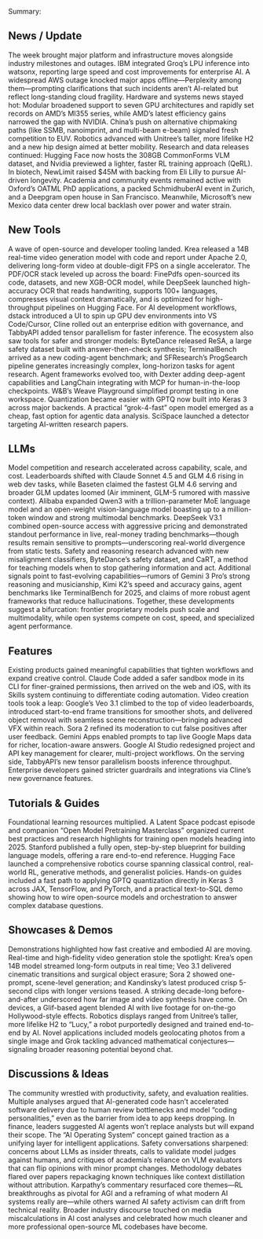 Summary:
## News / Update
The week brought major platform and infrastructure moves alongside industry milestones and outages. IBM integrated Groq’s LPU inference into watsonx, reporting large speed and cost improvements for enterprise AI. A widespread AWS outage knocked major apps offline—Perplexity among them—prompting clarifications that such incidents aren’t AI-related but reflect long-standing cloud fragility. Hardware and systems news stayed hot: Modular broadened support to seven GPU architectures and rapidly set records on AMD’s MI355 series, while AMD’s latest efficiency gains narrowed the gap with NVIDIA. China’s push on alternative chipmaking paths (like SSMB, nanoimprint, and multi-beam e-beam) signaled fresh competition to EUV. Robotics advanced with Unitree’s taller, more lifelike H2 and a new hip design aimed at better mobility. Research and data releases continued: Hugging Face now hosts the 308GB CommonForms VLM dataset, and Nvidia previewed a lighter, faster RL training approach (QeRL). In biotech, NewLimit raised $45M with backing from Eli Lilly to pursue AI-driven longevity. Academia and community events remained active with Oxford’s OATML PhD applications, a packed SchmidhuberAI event in Zurich, and a Deepgram open house in San Francisco. Meanwhile, Microsoft’s new Mexico data center drew local backlash over power and water strain.

## New Tools
A wave of open-source and developer tooling landed. Krea released a 14B real-time video generation model with code and report under Apache 2.0, delivering long-form video at double-digit FPS on a single accelerator. The PDF/OCR stack leveled up across the board: FinePdfs open-sourced its code, datasets, and new XGB-OCR model, while DeepSeek launched high-accuracy OCR that reads handwriting, supports 100+ languages, compresses visual context dramatically, and is optimized for high-throughput pipelines on Hugging Face. For AI development workflows, dstack introduced a UI to spin up GPU dev environments into VS Code/Cursor, Cline rolled out an enterprise edition with governance, and TabbyAPI added tensor parallelism for faster inference. The ecosystem also saw tools for safer and stronger models: ByteDance released ReSA, a large safety dataset built with answer-then-check synthesis; TerminalBench arrived as a new coding-agent benchmark; and SFResearch’s ProgSearch pipeline generates increasingly complex, long-horizon tasks for agent research. Agent frameworks evolved too, with Dexter adding deep-agent capabilities and LangChain integrating with MCP for human-in-the-loop checkpoints. W&B’s Weave Playground simplified prompt testing in one workspace. Quantization became easier with GPTQ now built into Keras 3 across major backends. A practical “grok-4-fast” open model emerged as a cheap, fast option for agentic data analysis. SciSpace launched a detector targeting AI-written research papers.

## LLMs
Model competition and research accelerated across capability, scale, and cost. Leaderboards shifted with Claude Sonnet 4.5 and GLM 4.6 rising in web dev tasks, while Baseten claimed the fastest GLM 4.6 serving and broader GLM updates loomed (Air imminent, GLM-5 rumored with massive context). Alibaba expanded Qwen3 with a trillion-parameter MoE language model and an open-weight vision-language model boasting up to a million-token window and strong multimodal benchmarks. DeepSeek V3.1 combined open-source access with aggressive pricing and demonstrated standout performance in live, real-money trading benchmarks—though results remain sensitive to prompts—underscoring real-world divergence from static tests. Safety and reasoning research advanced with new misalignment classifiers, ByteDance’s safety dataset, and CaRT, a method for teaching models when to stop gathering information and act. Additional signals point to fast-evolving capabilities—rumors of Gemini 3 Pro’s strong reasoning and musicianship, Kimi K2’s speed and accuracy gains, agent benchmarks like TerminalBench for 2025, and claims of more robust agent frameworks that reduce hallucinations. Together, these developments suggest a bifurcation: frontier proprietary models push scale and multimodality, while open systems compete on cost, speed, and specialized agent performance.

## Features
Existing products gained meaningful capabilities that tighten workflows and expand creative control. Claude Code added a safer sandbox mode in its CLI for finer-grained permissions, then arrived on the web and iOS, with its Skills system continuing to differentiate coding automation. Video creation tools took a leap: Google’s Veo 3.1 climbed to the top of video leaderboards, introduced start-to-end frame transitions for smoother shots, and delivered object removal with seamless scene reconstruction—bringing advanced VFX within reach. Sora 2 refined its moderation to cut false positives after user feedback. Gemini Apps enabled prompts to tap live Google Maps data for richer, location-aware answers. Google AI Studio redesigned project and API key management for clearer, multi-project workflows. On the serving side, TabbyAPI’s new tensor parallelism boosts inference throughput. Enterprise developers gained stricter guardrails and integrations via Cline’s new governance features.

## Tutorials & Guides
Foundational learning resources multiplied. A Latent Space podcast episode and companion “Open Model Pretraining Masterclass” organized current best practices and research highlights for training open models heading into 2025. Stanford published a fully open, step-by-step blueprint for building language models, offering a rare end-to-end reference. Hugging Face launched a comprehensive robotics course spanning classical control, real-world RL, generative methods, and generalist policies. Hands-on guides included a fast path to applying GPTQ quantization directly in Keras 3 across JAX, TensorFlow, and PyTorch, and a practical text-to-SQL demo showing how to wire open-source models and orchestration to answer complex database questions.

## Showcases & Demos
Demonstrations highlighted how fast creative and embodied AI are moving. Real-time and high-fidelity video generation stole the spotlight: Krea’s open 14B model streamed long-form outputs in real time; Veo 3.1 delivered cinematic transitions and surgical object erasure; Sora 2 showed one-prompt, scene-level generation; and Kandinsky’s latest produced crisp 5-second clips with longer versions teased. A striking decade-long before-and-after underscored how far image and video synthesis have come. On devices, a Glif-based agent blended AI with live footage for on-the-go Hollywood-style effects. Robotics displays ranged from Unitree’s taller, more lifelike H2 to “Lucy,” a robot purportedly designed and trained end-to-end by AI. Novel applications included models geolocating photos from a single image and Grok tackling advanced mathematical conjectures—signaling broader reasoning potential beyond chat.

## Discussions & Ideas
The community wrestled with productivity, safety, and evaluation realities. Multiple analyses argued that AI-generated code hasn’t accelerated software delivery due to human review bottlenecks and model “coding personalities,” even as the barrier from idea to app keeps dropping. In finance, leaders suggested AI agents won’t replace analysts but will expand their scope. The “AI Operating System” concept gained traction as a unifying layer for intelligent applications. Safety conversations sharpened: concerns about LLMs as insider threats, calls to validate model judges against humans, and critiques of academia’s reliance on VLM evaluators that can flip opinions with minor prompt changes. Methodology debates flared over papers repackaging known techniques like context distillation without attribution. Karpathy’s commentary resurfaced core themes—RL breakthroughs as pivotal for AGI and a reframing of what modern AI systems really are—while others warned AI safety activism can drift from technical reality. Broader industry discourse touched on media miscalculations in AI cost analyses and celebrated how much cleaner and more professional open-source ML codebases have become.

